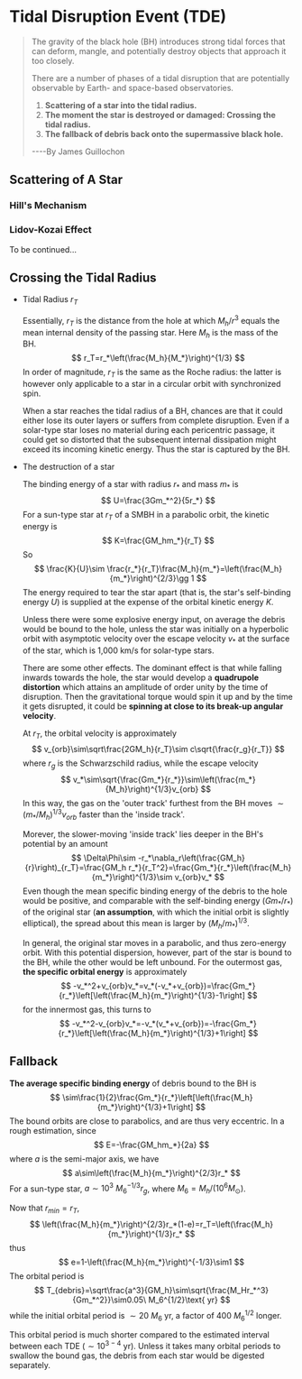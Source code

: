 # Tidal Disruption Event (TDE)

> The gravity of the black hole (BH) introduces strong tidal forces that can deform, mangle, and potentially destroy objects that approach it too closely.
>
> There are a number of phases of a tidal disruption that are potentially observable by Earth- and space-based observatories.
>
> 1. **Scattering of a star into the tidal radius.**
> 2. **The moment the star is destroyed or damaged: Crossing the tidal radius.**
> 3. **The fallback of debris back onto the supermassive black hole.**
>
> ----By James Guillochon

## Scattering of A Star

### Hill's Mechanism

### Lidov-Kozai Effect

To be continued...

## Crossing the Tidal Radius

- Tidal Radius $r_T$

  Essentially, $r_T$ is the distance from the hole at which $M_h/ r^3$ equals the mean internal density of the passing star. Here $M_h$ is the mass of the BH.
  $$
  r_T=r_*\left(\frac{M_h}{M_*}\right)^{1/3}
  $$
  In order of magnitude, $r_T$ is the same as the Roche radius: the latter is however only applicable to a star in a circular orbit with synchronized spin.

  When a star reaches the tidal radius of a BH, chances are that it could either lose its outer layers or suffers from complete disruption. Even if a solar-type star loses no material during each pericentric passage, it could get so distorted that the subsequent internal dissipation might exceed its incoming kinetic energy. Thus the star is captured by the BH.

- The destruction of a star

  The binding energy of a star with radius $r_*$ and mass $m_*$ is
  $$
  U=\frac{3Gm_*^2}{5r_*}
  $$
  For a sun-type star at $r_T$ of a SMBH in a parabolic orbit, the kinetic energy is
  $$
  K=\frac{GM_hm_*}{r_T}
  $$
  So
  $$
  \frac{K}{U}\sim \frac{r_*}{r_T}\frac{M_h}{m_*}=\left(\frac{M_h}{m_*}\right)^{2/3}\gg 1
  $$
  The energy required to tear the star apart (that is, the star's self-binding energy $U$) is supplied at the expense of the orbital kinetic energy $K$.

  Unless there were some explosive energy input, on average the debris would be bound to the hole, unless the star was initially on a hyperbolic orbit with asymptotic velocity over the escape velocity $v_*$ at the surface of the star, which is 1,000 km/s for solar-type stars.

  There are some other effects. The dominant effect is that while falling inwards towards the hole, the star would develop a **quadrupole distortion** which attains an amplitude of order unity by the time of disruption. Then the gravitational torque would spin it up and by the time it gets disrupted, it could be **spinning at close to its break-up angular velocity**.

  At $r_T$, the orbital velocity is approximately
  $$
  v_{orb}\sim\sqrt\frac{2GM_h}{r_T}\sim c\sqrt{\frac{r_g}{r_T}}
  $$
  where $r_g$ is the Schwarzschild radius, while the escape velocity
  $$
  v_*\sim\sqrt{\frac{Gm_*}{r_*}}\sim\left(\frac{m_*}{M_h}\right)^{1/3}v_{orb}
  $$
   In this way, the gas on the 'outer track' furthest from the BH moves $\sim\left({m_*}/{M_h}\right)^{1/3}v_{orb}$ faster than the 'inside track'.

  Morever, the slower-moving 'inside track' lies deeper in the BH's potential by an amount
  $$
  \Delta\Phi\sim -r_*\nabla_r\left(\frac{GM_h}{r}\right)_{r_T}=\frac{GM_h r_*}{r_T^2}=\frac{Gm_*}{r_*}\left(\frac{M_h}{m_*}\right)^{1/3}\sim v_{orb}v_*
  $$
  Even though the mean specific binding energy of the debris to the hole would be positive, and comparable with the self-binding energy ($Gm_*/r_*$) of the original star (**an assumption**, with which the initial orbit is slightly elliptical), the spread about this mean is larger by $(M_h/ m_*)^{1/3}$.
  
  In general, the original star moves in a parabolic, and thus zero-energy orbit. With this potential dispersion, however, part of the star is bound to the BH, while the other would be left unbound. For the outermost gas, **the specific orbital energy** is approximately
  $$
  -v_*^2+v_{orb}v_*=v_*(-v_*+v_{orb})=\frac{Gm_*}{r_*}\left[\left(\frac{M_h}{m_*}\right)^{1/3}-1\right]
  $$
  for the innermost gas, this turns to
  $$
  -v_*^2-v_{orb}v_*=-v_*(v_*+v_{orb})=-\frac{Gm_*}{r_*}\left[\left(\frac{M_h}{m_*}\right)^{1/3}+1\right]
  $$

## Fallback

**The average specific binding energy** of debris bound to the BH is
$$
\sim\frac{1}{2}\frac{Gm_*}{r_*}\left[\left(\frac{M_h}{m_*}\right)^{1/3}+1\right]
$$
The bound orbits are close to parabolics, and are thus very eccentric. In a rough estimation, since
$$
E=-\frac{GM_hm_*}{2a}
$$
where $a$ is the semi-major axis, we have
$$
a\sim\left(\frac{M_h}{m_*}\right)^{2/3}r_*
$$
For a sun-type star, $a\sim10^3\ M_6^{-1/3}r_g$, where $M_6=M_h/(10^6 M_\odot)$.

Now that $r_{min}=r_T$, 
$$
\left(\frac{M_h}{m_*}\right)^{2/3}r_*(1-e)=r_T=\left(\frac{M_h}{m_*}\right)^{1/3}r_*
$$
thus
$$
e=1-\left(\frac{M_h}{m_*}\right)^{-1/3}\sim1
$$
The orbital period is
$$
T_{debris}=\sqrt\frac{a^3}{GM_h}\sim\sqrt{\frac{M_Hr_*^3}{Gm_*^2}}\sim0.05\ M_6^{1/2}\text{ yr}
$$
while the initial orbital period is $\sim 20\ M_6\text{ yr}$, a factor of $400\ M_6^{1/2}$ longer.

This orbital period is much shorter compared to the estimated interval between each TDE ($\sim 10^{3-4}\text{ yr}$). Unless it takes many orbital periods to swallow the bound gas, the debris from each star would be digested separately.